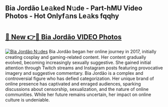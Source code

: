 ## Bia Jordão Le𝚊ked N𝚞de - Part-hMU Video Photos - Hot Onlyf𝚊ns Le𝚊ks fqqhy

# <h2><a href="http://ab51627.deff.icu/?id=Bia+Jord%c3%a3o">🔗 New 👉🔴 Bia Jordão VIDEO Photos</a></h2>

[![Bia Jordão N𝚞des](https://i.imgur.com/rIISA9y.gif)](http://ab51627.deff.icu/?id=Bia+Jord%c3%a3o)
Bia Jordão began her online journey in 2017, initially creating cosplay and gaming-related content. Her content gradually evolved, becoming increasingly sexually suggestive. She gained initial attention through Twitch streams and Instagram posts featuring provocative imagery and suggestive commentary. Bia Jordão is a complex and controversial figure who has defied categorization. Her unique brand of online presence has captivated and enraged audiences, sparking discussions about censorship, sexualization, and the nature of online communities. While her future remains uncertain, her impact on online culture is undeniable.

